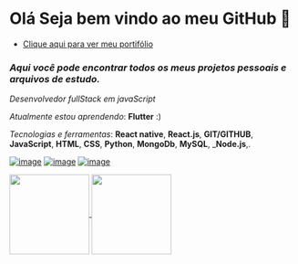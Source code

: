 # Olá Seja bem vindo ao meu GitHub :wave:
- [Clique aqui para ver meu portifólio](https://alamovinicius.github.io/alamo-dev/)

### *Aqui você pode encontrar todos os meus projetos pessoais e arquivos de estudo.*

*Desenvolvedor fullStack em javaScript*

*Atualmente estou aprendendo*: __Flutter__ :)

*Tecnologias e ferramentas*: __React native__, __React.js__, __GIT/GITHUB__, __JavaScript__, __HTML__, __CSS__, __Python__, __MongoDb__, __MySQL__, ___Node.js__,.

[![image](https://img.shields.io/badge/LinkedIn-0077B5?style=for-the-badge&logo=linkedin&logoColor=white)](https://www.linkedin.com/in/alamovinicius)
[![image](https://img.shields.io/badge/Instagram-E4405F?style=for-the-badge&logo=instagram&logoColor=white)](https://www.instagram.com/alamovsouza/)
[![image](https://img.shields.io/badge/replit-667881?style=for-the-badge&logo=replit&logoColor=white)](https://replit.com/@AlamoVinicius)


<a href="https://github.com/AlamoVinicius">
  <img align="center" height="140px" src="https://github-readme-stats.vercel.app/api?username=AlamoVinicius&show_icons=true&theme=highcontrast" />
</a>
<a href="https://github.com/AlamoVinicius">
  <img align="center" height="140px" src="https://github-readme-stats.vercel.app/api/top-langs/?username=AlamoVinicius&layout=compact&theme=highcontrast" />
</a>
